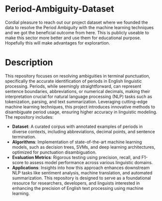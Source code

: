 # Period-Ambiguity-Dataset
Cordial pleasure to reach out our project dataset where we founded the data to resolve the Period Ambiguity with the machine learning techniques and we got the beneficial outcome from here. This is publicly useable to make this sector more better and use them for educational purpose. Hopefully this will make advantages for explorartion. 

# Description
This repository focuses on resolving ambiguities in terminal punctuation, specifically the accurate identification of periods in English linguistic processing. Periods, while seemingly straightforward, can represent sentence boundaries, abbreviations, or numerical decimals, making their interpretation crucial for natural language processing (NLP) tasks such as tokenization, parsing, and text summarization. Leveraging cutting-edge machine learning techniques, this project introduces innovative methods to disambiguate period usage, ensuring higher accuracy in linguistic modeling. The repository includes:

- **Dataset**: A curated corpus with annotated examples of periods in diverse contexts, including abbreviations, decimal points, and sentence termination.
- **Algorithms**: Implementation of state-of-the-art machine learning models, such as decision trees, SVMs, and deep learning architectures, optimized for punctuation disambiguation.
- **Evaluation Metrics**: Rigorous testing using precision, recall, and F1-score to assess model performance across various linguistic domains.
- **Applications**: Insights into how this approach enhances downstream NLP tasks like sentiment analysis, machine translation, and automated summarization.
This repository is designed to serve as a foundational resource for researchers, developers, and linguists interested in enhancing the precision of English text processing using machine learning.

